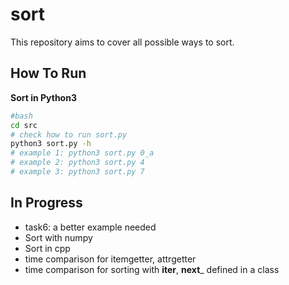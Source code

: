 # sort
This repository aims to cover all possible ways to sort. 


## How To Run 

**Sort in Python3**
```sh
#bash
cd src
# check how to run sort.py
python3 sort.py -h
# example 1: python3 sort.py 0_a
# example 2: python3 sort.py 4
# example 3: python3 sort.py 7
```

## In Progress

* task6: a better example needed
* Sort with numpy
* Sort in cpp
* time comparison for itemgetter, attrgetter
* time comparison for sorting with __iter__, __next___ defined in a class

